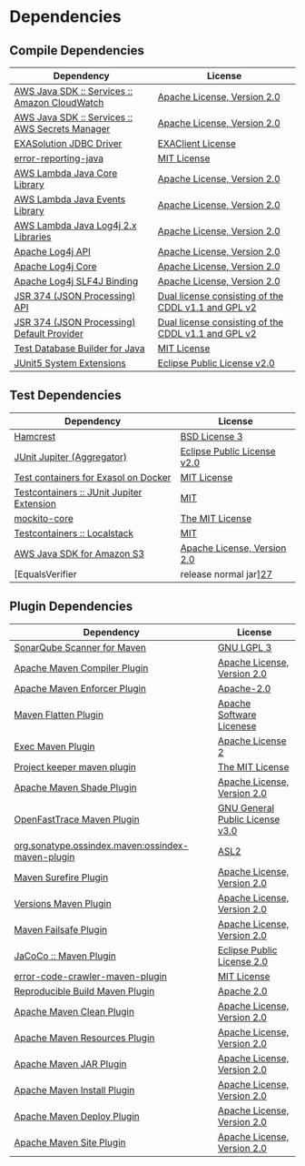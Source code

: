 <!-- @formatter:off -->
# Dependencies

## Compile Dependencies

| Dependency                                           | License                                                   |
| ---------------------------------------------------- | --------------------------------------------------------- |
| [AWS Java SDK :: Services :: Amazon CloudWatch][0]   | [Apache License, Version 2.0][1]                          |
| [AWS Java SDK :: Services :: AWS Secrets Manager][0] | [Apache License, Version 2.0][1]                          |
| [EXASolution JDBC Driver][2]                         | [EXAClient License][3]                                    |
| [error-reporting-java][4]                            | [MIT License][5]                                          |
| [AWS Lambda Java Core Library][6]                    | [Apache License, Version 2.0][1]                          |
| [AWS Lambda Java Events Library][6]                  | [Apache License, Version 2.0][1]                          |
| [AWS Lambda Java Log4j 2.x Libraries][6]             | [Apache License, Version 2.0][1]                          |
| [Apache Log4j API][7]                                | [Apache License, Version 2.0][8]                          |
| [Apache Log4j Core][9]                               | [Apache License, Version 2.0][8]                          |
| [Apache Log4j SLF4J Binding][10]                     | [Apache License, Version 2.0][8]                          |
| [JSR 374 (JSON Processing) API][11]                  | [Dual license consisting of the CDDL v1.1 and GPL v2][12] |
| [JSR 374 (JSON Processing) Default Provider][11]     | [Dual license consisting of the CDDL v1.1 and GPL v2][12] |
| [Test Database Builder for Java][13]                 | [MIT License][14]                                         |
| [JUnit5 System Extensions][15]                       | [Eclipse Public License v2.0][16]                         |

## Test Dependencies

| Dependency                                      | License                           |
| ----------------------------------------------- | --------------------------------- |
| [Hamcrest][17]                                  | [BSD License 3][18]               |
| [JUnit Jupiter (Aggregator)][19]                | [Eclipse Public License v2.0][20] |
| [Test containers for Exasol on Docker][21]      | [MIT License][22]                 |
| [Testcontainers :: JUnit Jupiter Extension][23] | [MIT][24]                         |
| [mockito-core][25]                              | [The MIT License][26]             |
| [Testcontainers :: Localstack][23]              | [MIT][24]                         |
| [AWS Java SDK for Amazon S3][0]                 | [Apache License, Version 2.0][1]  |
| [EqualsVerifier | release normal jar][27]       | [Apache License, Version 2.0][8]  |

## Plugin Dependencies

| Dependency                                              | License                               |
| ------------------------------------------------------- | ------------------------------------- |
| [SonarQube Scanner for Maven][28]                       | [GNU LGPL 3][29]                      |
| [Apache Maven Compiler Plugin][30]                      | [Apache License, Version 2.0][8]      |
| [Apache Maven Enforcer Plugin][31]                      | [Apache-2.0][8]                       |
| [Maven Flatten Plugin][32]                              | [Apache Software Licenese][8]         |
| [Exec Maven Plugin][33]                                 | [Apache License 2][8]                 |
| [Project keeper maven plugin][34]                       | [The MIT License][35]                 |
| [Apache Maven Shade Plugin][36]                         | [Apache License, Version 2.0][8]      |
| [OpenFastTrace Maven Plugin][37]                        | [GNU General Public License v3.0][38] |
| [org.sonatype.ossindex.maven:ossindex-maven-plugin][39] | [ASL2][40]                            |
| [Maven Surefire Plugin][41]                             | [Apache License, Version 2.0][8]      |
| [Versions Maven Plugin][42]                             | [Apache License, Version 2.0][8]      |
| [Maven Failsafe Plugin][43]                             | [Apache License, Version 2.0][8]      |
| [JaCoCo :: Maven Plugin][44]                            | [Eclipse Public License 2.0][45]      |
| [error-code-crawler-maven-plugin][46]                   | [MIT License][47]                     |
| [Reproducible Build Maven Plugin][48]                   | [Apache 2.0][40]                      |
| [Apache Maven Clean Plugin][49]                         | [Apache License, Version 2.0][8]      |
| [Apache Maven Resources Plugin][50]                     | [Apache License, Version 2.0][8]      |
| [Apache Maven JAR Plugin][51]                           | [Apache License, Version 2.0][8]      |
| [Apache Maven Install Plugin][52]                       | [Apache License, Version 2.0][8]      |
| [Apache Maven Deploy Plugin][53]                        | [Apache License, Version 2.0][8]      |
| [Apache Maven Site Plugin][54]                          | [Apache License, Version 2.0][8]      |

[0]: https://aws.amazon.com/sdkforjava
[1]: https://aws.amazon.com/apache2.0
[2]: http://www.exasol.com
[3]: https://www.exasol.com/support/secure/attachment/155343/EXASOL_SDK-7.0.11.tar.gz
[4]: https://github.com/exasol/error-reporting-java/
[5]: https://github.com/exasol/error-reporting-java/blob/main/LICENSE
[6]: https://aws.amazon.com/lambda/
[7]: https://logging.apache.org/log4j/2.x/log4j-api/
[8]: https://www.apache.org/licenses/LICENSE-2.0.txt
[9]: https://logging.apache.org/log4j/2.x/log4j-core/
[10]: https://logging.apache.org/log4j/2.x/log4j-slf4j-impl.html
[11]: https://javaee.github.io/jsonp
[12]: https://oss.oracle.com/licenses/CDDL+GPL-1.1
[13]: https://github.com/exasol/test-db-builder-java/
[14]: https://github.com/exasol/test-db-builder-java/blob/main/LICENSE
[15]: https://github.com/itsallcode/junit5-system-extensions
[16]: http://www.eclipse.org/legal/epl-v20.html
[17]: http://hamcrest.org/JavaHamcrest/
[18]: http://opensource.org/licenses/BSD-3-Clause
[19]: https://junit.org/junit5/
[20]: https://www.eclipse.org/legal/epl-v20.html
[21]: https://github.com/exasol/exasol-testcontainers/
[22]: https://github.com/exasol/exasol-testcontainers/blob/main/LICENSE
[23]: https://testcontainers.org
[24]: http://opensource.org/licenses/MIT
[25]: https://github.com/mockito/mockito
[26]: https://github.com/mockito/mockito/blob/main/LICENSE
[27]: https://www.jqno.nl/equalsverifier
[28]: http://sonarsource.github.io/sonar-scanner-maven/
[29]: http://www.gnu.org/licenses/lgpl.txt
[30]: https://maven.apache.org/plugins/maven-compiler-plugin/
[31]: https://maven.apache.org/enforcer/maven-enforcer-plugin/
[32]: https://www.mojohaus.org/flatten-maven-plugin/
[33]: https://www.mojohaus.org/exec-maven-plugin
[34]: https://github.com/exasol/project-keeper/
[35]: https://github.com/exasol/project-keeper/blob/main/LICENSE
[36]: https://maven.apache.org/plugins/maven-shade-plugin/
[37]: https://github.com/itsallcode/openfasttrace-maven-plugin
[38]: https://www.gnu.org/licenses/gpl-3.0.html
[39]: https://sonatype.github.io/ossindex-maven/maven-plugin/
[40]: http://www.apache.org/licenses/LICENSE-2.0.txt
[41]: https://maven.apache.org/surefire/maven-surefire-plugin/
[42]: https://www.mojohaus.org/versions/versions-maven-plugin/
[43]: https://maven.apache.org/surefire/maven-failsafe-plugin/
[44]: https://www.jacoco.org/jacoco/trunk/doc/maven.html
[45]: https://www.eclipse.org/legal/epl-2.0/
[46]: https://github.com/exasol/error-code-crawler-maven-plugin/
[47]: https://github.com/exasol/error-code-crawler-maven-plugin/blob/main/LICENSE
[48]: http://zlika.github.io/reproducible-build-maven-plugin
[49]: https://maven.apache.org/plugins/maven-clean-plugin/
[50]: https://maven.apache.org/plugins/maven-resources-plugin/
[51]: https://maven.apache.org/plugins/maven-jar-plugin/
[52]: https://maven.apache.org/plugins/maven-install-plugin/
[53]: https://maven.apache.org/plugins/maven-deploy-plugin/
[54]: https://maven.apache.org/plugins/maven-site-plugin/
